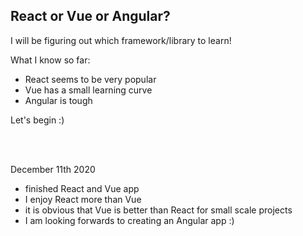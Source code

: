 ## React or Vue or Angular?

I will be figuring out which framework/library to learn!

What I know so far:
- React seems to be very popular
- Vue has a small learning curve
- Angular is tough

Let's begin :)

<br>
<br>

December 11th 2020
- finished React and Vue app
- I enjoy React more than Vue
- it is obvious that Vue is better than React for small scale projects
- I am looking forwards to creating an Angular app :)
